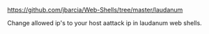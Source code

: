 https://github.com/jbarcia/Web-Shells/tree/master/laudanum

Change allowed ip's to your host aattack ip in laudanum web shells.
